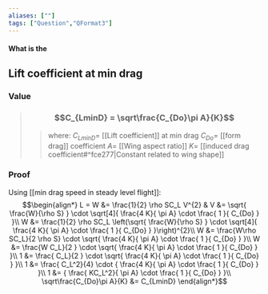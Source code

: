 ```yaml
---
aliases: [""]
tags: ["Question","QFormat3"]
---
```


#### What is the
## Lift coefficient at min drag
### Value
> ### $$C_{LminD} = \sqrt\frac{C_{Do}\pi A}{K}$$ 
>> where:
>> $C_{LminD}=$ [[Lift coefficient]] at min drag 
>> $C_{Do}=$ [[form drag]] coefficient
>> $A=$ [[Wing aspect ratio]]
>> $K=$ [[induced drag coefficient#^fce277|Constant related to wing shape]]

### Proof
Using [[min drag speed in steady level flight]]:
$$\begin{align*}
   L = W &= \frac{1}{2} \rho SC_L V^{2}   & V &= \sqrt{ \frac{W}{\rho S} } \cdot \sqrt[4]{ \frac{4 K}{ \pi A} \cdot \frac{ 1 }{ C_{Do} }   }\\
 W &= \frac{1}{2} \rho SC_L \left(\sqrt{ \frac{W}{\rho S} } \cdot \sqrt[4]{ \frac{4 K}{ \pi A} \cdot \frac{ 1 }{ C_{Do} }   }\right)^{2}\\
 W &= \frac{W\rho SC_L}{2 \rho S} \cdot \sqrt{ \frac{4 K}{ \pi A} \cdot \frac{ 1 }{ C_{Do} }   }\\
 W &= \frac{W C_L}{2 } \cdot \sqrt{ \frac{4 K}{ \pi A} \cdot \frac{ 1 }{ C_{Do} }   }\\
1 &= \frac{ C_L}{2 } \cdot \sqrt{ \frac{4 K}{ \pi A} \cdot \frac{ 1 }{ C_{Do} }   }\\
1 &= \frac{ C_L^2}{4} \cdot { \frac{4 K}{ \pi A} \cdot \frac{ 1 }{ C_{Do} }   }\\
1 &= { \frac{ KC_L^2}{ \pi A} \cdot \frac{ 1 }{ C_{Do} }   }\\
\sqrt\frac{C_{Do}\pi A}{K} &= C_{LminD}
\end{align*}$$

